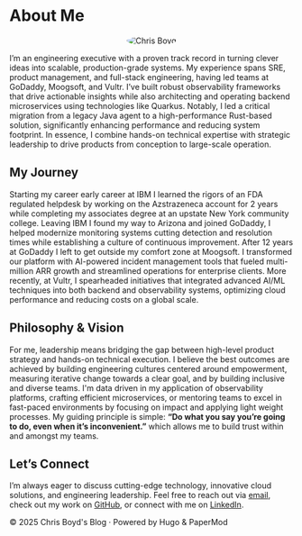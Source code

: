 # About Me

<div style="text-align: center;">
  <img src="/images/photo-037.jpg" alt="Chris Boyd" style="max-width: 200px; border-radius: 50%;">
</div>

I’m an engineering executive with a proven track record in turning clever ideas into scalable, production-grade systems. My experience spans SRE, product management, and full-stack engineering, having led teams at GoDaddy, Moogsoft, and Vultr. I’ve built robust observability frameworks that drive actionable insights while also architecting and operating backend microservices using technologies like Quarkus. Notably, I led a critical migration from a legacy Java agent to a high-performance Rust-based solution, significantly enhancing performance and reducing system footprint. In essence, I combine hands-on technical expertise with strategic leadership to drive products from conception to large-scale operation.

## My Journey

Starting my career early career at IBM I learned the rigors of an FDA regulated helpdesk by working on the Azstrazeneca account for 2 years while completing my associates degree at an upstate New York community college. Leaving IBM I found my way to Arizona and joined GoDaddy, I helped modernize monitoring systems cutting detection and resolution times while establishing a culture of continuous improvement. After 12 years at GoDaddy I left to get outside my comfort zone at Moogsoft. I transformed our platform with AI-powered incident management tools that fueled multi-million ARR growth and streamlined operations for enterprise clients. More recently, at Vultr, I spearheaded initiatives that integrated advanced AI/ML techniques into both backend and observability systems, optimizing cloud performance and reducing costs on a global scale.

## Philosophy & Vision

For me, leadership means bridging the gap between high-level product strategy and hands-on technical execution. I believe the best outcomes are achieved by building engineering cultures centered around empowerment, measuring iterative change towards a clear goal, and by building inclusive and diverse teams. I'm data driven in my application of observability platforms, crafting efficient microservices, or mentoring teams to excel in fast-paced environments by focusing on impact and applying light weight processes. My guiding principle is simple: **“Do what you say you’re going to do, even when it’s inconvenient.”** which allows me to build trust within and amongst my teams. 

## Let’s Connect

I’m always eager to discuss cutting-edge technology, innovative cloud solutions, and engineering leadership. Feel free to reach out via [email](mailto:chrisboyd@gmail.com), check out my work on [GitHub](https://github.com/kojikeneda), or connect with me on [LinkedIn](https://www.linkedin.com/in/chris-boyd-365b2220/).

© 2025 Chris Boyd's Blog · Powered by Hugo & PaperMod